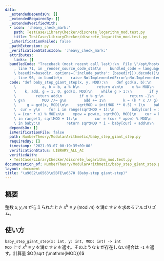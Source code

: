 ```yaml
---
data:
  _extendedDependsOn: []
  _extendedRequiredBy: []
  _extendedVerifiedWith:
  - icon: ':heavy_check_mark:'
    path: TestCase/LibraryChecker/discrete_logarithm_mod.test.py
    title: TestCase/LibraryChecker/discrete_logarithm_mod.test.py
  _isVerificationFailed: false
  _pathExtension: py
  _verificationStatusIcon: ':heavy_check_mark:'
  attributes:
    links: []
  bundledCode: "Traceback (most recent call last):\n  File \"/opt/hostedtoolcache/Python/3.9.5/x64/lib/python3.9/site-packages/onlinejudge_verify/documentation/build.py\"\
    , line 71, in _render_source_code_stat\n    bundled_code = language.bundle(stat.path,\
    \ basedir=basedir, options={'include_paths': [basedir]}).decode()\n  File \"/opt/hostedtoolcache/Python/3.9.5/x64/lib/python3.9/site-packages/onlinejudge_verify/languages/python.py\"\
    , line 96, in bundle\n    raise NotImplementedError\nNotImplementedError\n"
  code: "def baby_step_giant_step(x, y, MOD):\n    def gcd(a, b):\n        while b:\n\
    \            a, b = b, a % b\n        return a\n\n    x %= MOD\n    y %= MOD\n\
    \    k, add, g = 1, 0, gcd(x, MOD)\n    while g > 1:\n        if y == k:\n   \
    \         return add\n        if y % g:\n            return -1\n        y //=\
    \ g\n        MOD //= g\n        add += 1\n        k = (k * x // g) % MOD\n   \
    \     g = gcd(x, MOD)\n\n    sqrtMOD = int(MOD ** 0.5) + 1\n    baby = {}\n  \
    \  cur = y\n    for i in range(sqrtMOD + 1):\n        baby[cur] = i\n        cur\
    \ = (cur * x) % MOD\n\n    xpow = pow(x, sqrtMOD, MOD)\n    cur = k\n    for i\
    \ in range(1, sqrtMOD + 1):\n        cur = (cur * xpow) % MOD\n        if cur\
    \ in baby:\n            return sqrtMOD * i - baby[cur] + add\n\n    return -1\n"
  dependsOn: []
  isVerificationFile: false
  path: NumberTheory/ModularArithmetic/baby_step_giant_step.py
  requiredBy: []
  timestamp: '2021-03-07 00:19:35+09:00'
  verificationStatus: LIBRARY_ALL_AC
  verifiedWith:
  - TestCase/LibraryChecker/discrete_logarithm_mod.test.py
documentation_of: NumberTheory/ModularArithmetic/baby_step_giant_step.py
layout: document
title: "\u96E2\u6563\u5BFE\u6570 (Baby-step giant-step)"
---
```


## 概要
整数 $x, y, m$ が与えられたとき $x^k \equiv y \pmod{m}$ を満たす $k$ を求めるアルゴリズム。

## 使い方
`baby_step_giant_step(x: int, y: int, MOD: int) -> int`  
`MOD` 上で $x^k \equiv y$ を満たす $k$ を返す。そのような $k$ が存在しない場合は `-1` を返す。計算量 $O(\sqrt {\mathrm{MOD}})$
